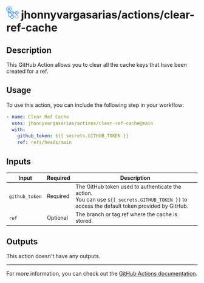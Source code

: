 # <img src="../assets/images/github-actions-logo.png" alt="github actions logo" style="height: 32px"  /> jhonnyvargasarias/actions/clear-ref-cache

## Description

This GitHub Action allows you to clear all the cache keys that have been created for a ref.

## Usage

To use this action, you can include the following step in your workflow:

```yaml
- name: Clear Ref Cache
  uses: jhonnyvargasarias/actions/clear-ref-cache@main
  with:
    github_token: ${{ secrets.GITHUB_TOKEN }}
    ref: refs/heads/main
```

## Inputs

| Input          | Required | Description                                                                                                                                      |
| -------------- | -------- | ------------------------------------------------------------------------------------------------------------------------------------------------ |
| `github_token` | Required | The GitHub token used to authenticate the action.<br />You can use `${{ secrets.GITHUB_TOKEN }}` to access the default token provided by GitHub. |
| `ref`          | Optional | The branch or tag ref where the cache is stored.                                                                                                 |

## Outputs

This action doesn't have any outputs.

---

For more information, you can check out the [GitHub Actions documentation](https://docs.github.com/en/actions).
